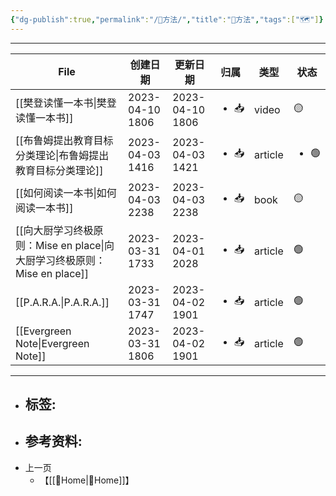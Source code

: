 ```yaml
---
{"dg-publish":true,"permalink":"/🥇方法/","title":"🥇方法","tags":["🗺"]}
---
```


---
| File                                                    | 创建日期            | 更新日期            | 归属                   | 类型      | 状态                   |
| ------------------------------------------------------- | --------------- | --------------- | -------------------- | ------- | -------------------- |
| [[樊登读懂一本书\|樊登读懂一本书]]                                 | 2023-04-10 1806 | 2023-04-10 1806 | <ul><li>📥</li></ul> | video   | 🟡                   |
| [[布鲁姆提出教育目标分类理论\|布鲁姆提出教育目标分类理论]]                     | 2023-04-03 1416 | 2023-04-03 1421 | <ul><li>📥</li></ul> | article | <ul><li>🟢</li></ul> |
| [[如何阅读一本书\|如何阅读一本书]]                                 | 2023-04-03 2238 | 2023-04-03 2238 | <ul><li>📥</li></ul> | book    | 🟡                   |
| [[向大厨学习终极原则：Mise en place\|向大厨学习终极原则：Mise en place]] | 2023-03-31 1733 | 2023-04-01 2028 | <ul><li>📥</li></ul> | article | 🟢                   |
| [[P.A.R.A.\|P.A.R.A.]]                               | 2023-03-31 1747 | 2023-04-02 1901 | <ul><li>📥</li></ul> | article | 🟢                   |
| [[Evergreen Note\|Evergreen Note]]                   | 2023-03-31 1806 | 2023-04-02 1901 | <ul><li>📥</li></ul> | article | 🟢                   |

---
- 标签: 
	- 
- 参考资料:
	- 
- 上一页
	- 【[[🌿Home\|🌿Home]]】

